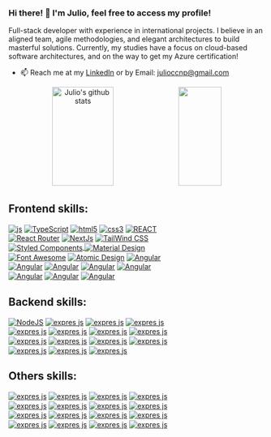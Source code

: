 ### Hi there! 👋 I'm Julio, feel free to access my profile!

Full-stack developer with experience in international projects. I believe in an aligned team, agile methodologies, and elegant architectures to build masterful solutions.
Currently, my studies have a focus on cloud-based software architectures, and on the way to get my Azure certification!

- 📫 Reach me at my [LinkedIn](https://www.linkedin.com/in/juliocnp/) or by Email: julioccnp@gmail.com

<div align="center">
  <img width="49%" height="195px" src="https://github-readme-stats-sigma-five.vercel.app/api?username=juliocnp&show_icons=true&count_private=true&hide_border=true&title_color=af13e0&icon_color=af13e0&text_color=c9d1d9&bg_color=0d1117" alt="Julio's github stats" /> 
  <img width="41%" height="195px" src="https://github-readme-stats-sigma-five.vercel.app/api/top-langs/?username=juliocnp&layout=compact&hide_border=true&title_color=af13e0&text_color=af13e0&bg_color=0d1117" />
</div>

## Frontend skills:
<div style="display: inline-block; width: 350px;">
  <a href="https://developer.mozilla.org/en-US/docs/Web/JavaScript"><img align="center" alt="js" src="https://img.shields.io/badge/JavaScript-F7DF1E?style=for-the-badge&logo=javascript&logoColor=black" /></a>
  <a href="https://www.typescriptlang.org/"><img align="center" alt="TypeScript" src="https://img.shields.io/badge/TypeScript-007ACC?style=for-the-badge&logo=typescript&logoColor=white" /></a>
  <a href="https://developer.mozilla.org/en-US/docs/Web/Guide/HTML/HTML5"><img align="center" alt="html5" src="https://img.shields.io/badge/HTML5-E34F26?style=for-the-badge&logo=html5&logoColor=white" /></a>
  <a href="https://developer.mozilla.org/en-US/docs/Web/CSS"><img align="center" alt="css3" src="https://img.shields.io/badge/CSS3-1572B6?style=for-the-badge&logo=css3&logoColor=white" /></a>
  <a href="https://reactjs.org/"><img align="center" alt="REACT" src="https://img.shields.io/badge/React-20232A?style=for-the-badge&logo=react&logoColor=61DAFB" /></a>
 <a href="https://reactrouter.com/en/main"><img align="center" alt="React Router" src="https://img.shields.io/badge/React_Router-CA4245?style=for-the-badge&logo=react-router&logoColor=white"></a>
  <a href="https://nextjs.org/"><img align="center" alt="NextJs" src="https://img.shields.io/badge/next.js-000000?style=for-the-badge&logo=nextdotjs&logoColor=white"/></a>
  <a href="https://tailwindcss.com/"><img align="center" alt="TailWind CSS" src="https://img.shields.io/badge/Tailwind_CSS-38B2AC?style=for-the-badge&logo=tailwind-css&logoColor=white"/>
 <a href="https://styled-components.com/"><img align="center" alt="Styled Components" src="https://img.shields.io/badge/styled--components-DB7093?style=for-the-badge&logo=styled-components&logoColor=white"/>
  <a href="https://m3.material.io/"><img align="center" alt="Material Design" src="https://img.shields.io/badge/material%20design-757575?style=for-the-badge&logo=material%20design&logoColor=white"/></a>
  <a href="https://fontawesome.com/"><img align="center" alt="Font Awesome" src="https://img.shields.io/badge/Font_Awesome-339AF0?style=for-the-badge&logo=fontawesome&logoColor=white"/></a>
  <a href="https://ant.design/"><img align="center" alt="Atomic Design" src="https://img.shields.io/badge/Atomic%20Design-1890FF?style=for-the-badge&logo=atom&logoColor=white"/></a>
  <a href="https://ant.design/"><img align="center" alt="Angular" src="https://img.shields.io/badge/Angular-1890FF?style=for-the-badge&logo=angular&logoColor=white"/></a>
  <a href="https://ant.design/"><img align="center" alt="Angular" src="https://img.shields.io/badge/Angular-1890FF?style=for-the-badge&logo=axios&logoColor=white"/></a>
  <a href="https://ant.design/"><img align="center" alt="Angular" src="https://img.shields.io/badge/Angular-1890FF?style=for-the-badge&logo=expo&logoColor=white"/></a>
  <a href="https://ant.design/"><img align="center" alt="Angular" src="https://img.shields.io/badge/Angular-1890FF?style=for-the-badge&logo=npm&logoColor=white"/></a>
  <a href="https://ant.design/"><img align="center" alt="Angular" src="https://img.shields.io/badge/Angular-1890FF?style=for-the-badge&logo=jest&logoColor=white"/></a>
  <a href="https://ant.design/"><img align="center" alt="Angular" src="https://img.shields.io/badge/Angular-1890FF?style=for-the-badge&logo=lodash&logoColor=white"/></a>
  <a href="https://ant.design/"><img align="center" alt="Angular" src="https://img.shields.io/badge/Angular-1890FF?style=for-the-badge&logo=sass&logoColor=white"/></a>
  <a href="https://ant.design/"><img align="center" alt="Angular" src="https://img.shields.io/badge/Angular-1890FF?style=for-the-badge&logo=socketdotio&logoColor=white"/></a>

  ## Backend skills:
  <a href="https://nodejs.org/en/"><img align="center" alt="NodeJS" src="https://img.shields.io/badge/Node.js-43853D?style=for-the-badge&logo=node.js&logoColor=white" /></a>
  <a href="https://expressjs.com/pt-br/"><img align="center" alt="expres js" src="https://img.shields.io/badge/Express.js-000000?style=for-the-badge&logo=express&logoColor=white"/></a>
  <a href="https://nestjs.com/pt-br/"><img align="center" alt="expres js" src="https://img.shields.io/badge/Nest.js-000000?style=for-the-badge&logo=nestjs&logoColor=white"/></a>
  <a href="https://nestjs.com/pt-br/"><img align="center" alt="expres js" src="https://img.shields.io/badge/Nest.js-000000?style=for-the-badge&logo=microsoftazure&logoColor=white"/></a>
  <a href="https://nestjs.com/pt-br/"><img align="center" alt="expres js" src="https://img.shields.io/badge/Nest.js-000000?style=for-the-badge&logo=microsoftsqlserver&logoColor=white"/></a>
  <a href="https://nestjs.com/pt-br/"><img align="center" alt="expres js" src="https://img.shields.io/badge/Nest.js-000000?style=for-the-badge&logo=redis&logoColor=white"/></a>
  <a href="https://nestjs.com/pt-br/"><img align="center" alt="expres js" src="https://img.shields.io/badge/Nest.js-000000?style=for-the-badge&logo=csharp&logoColor=white"/></a>
  <a href="https://nestjs.com/pt-br/"><img align="center" alt="expres js" src="https://img.shields.io/badge/Nest.js-000000?style=for-the-badge&logo=dotnet&logoColor=white"/></a>
  <a href="https://nestjs.com/pt-br/"><img align="center" alt="expres js" src="https://img.shields.io/badge/Nest.js-000000?style=for-the-badge&logo=microsoftsqlserver&logoColor=white"/></a>
  <a href="https://nestjs.com/pt-br/"><img align="center" alt="expres js" src="https://img.shields.io/badge/Nest.js-000000?style=for-the-badge&logo=docker&logoColor=white"/></a>
  <a href="https://nestjs.com/pt-br/"><img align="center" alt="expres js" src="https://img.shields.io/badge/Nest.js-000000?style=for-the-badge&logo=graphql&logoColor=white"/></a>
  <a href="https://nestjs.com/pt-br/"><img align="center" alt="expres js" src="https://img.shields.io/badge/Nest.js-000000?style=for-the-badge&logo=mongodb&logoColor=white"/></a>
  <a href="https://nestjs.com/pt-br/"><img align="center" alt="expres js" src="https://img.shields.io/badge/Nest.js-000000?style=for-the-badge&logo=mongoose&logoColor=white"/></a>
  <a href="https://nestjs.com/pt-br/"><img align="center" alt="expres js" src="https://img.shields.io/badge/Nest.js-000000?style=for-the-badge&logo=nuget&logoColor=white"/></a>
  <a href="https://nestjs.com/pt-br/"><img align="center" alt="expres js" src="https://img.shields.io/badge/Nest.js-000000?style=for-the-badge&logo=postgresql&logoColor=white"/></a>
  
  ## Others skills:
  <a href="https://nestjs.com/pt-br/"><img align="center" alt="expres js" src="https://img.shields.io/badge/Nest.js-000000?style=for-the-badge&logo=blender&logoColor=white"/></a>
  <a href="https://nestjs.com/pt-br/"><img align="center" alt="expres js" src="https://img.shields.io/badge/Nest.js-000000?style=for-the-badge&logo=dungeonsanddragons&logoColor=white"/></a>
  <a href="https://nestjs.com/pt-br/"><img align="center" alt="expres js" src="https://img.shields.io/badge/Nest.js-000000?style=for-the-badge&logo=fifa&logoColor=white"/></a>
  <a href="https://nestjs.com/pt-br/"><img align="center" alt="expres js" src="https://img.shields.io/badge/Nest.js-000000?style=for-the-badge&logo=git&logoColor=white"/></a>
  <a href="https://nestjs.com/pt-br/"><img align="center" alt="expres js" src="https://img.shields.io/badge/Nest.js-000000?style=for-the-badge&logo=githubactions&logoColor=white"/></a>
  <a href="https://nestjs.com/pt-br/"><img align="center" alt="expres js" src="https://img.shields.io/badge/Nest.js-000000?style=for-the-badge&logo=helpdesk&logoColor=white"/></a>
  <a href="https://nestjs.com/pt-br/"><img align="center" alt="expres js" src="https://img.shields.io/badge/Nest.js-000000?style=for-the-badge&logo=heroku&logoColor=white"/></a>
  <a href="https://nestjs.com/pt-br/"><img align="center" alt="expres js" src="https://img.shields.io/badge/Nest.js-000000?style=for-the-badge&logo=githubactions&logoColor=white"/></a>
  <a href="https://nestjs.com/pt-br/"><img align="center" alt="expres js" src="https://img.shields.io/badge/Nest.js-000000?style=for-the-badge&logo=microsoftteams&logoColor=white"/></a>
  <a href="https://nestjs.com/pt-br/"><img align="center" alt="expres js" src="https://img.shields.io/badge/Nest.js-000000?style=for-the-badge&logo=nba&logoColor=white"/></a>
  <a href="https://nestjs.com/pt-br/"><img align="center" alt="expres js" src="https://img.shields.io/badge/Nest.js-000000?style=for-the-badge&logo=notion&logoColor=white"/></a>
  <a href="https://nestjs.com/pt-br/"><img align="center" alt="expres js" src="https://img.shields.io/badge/Nest.js-000000?style=for-the-badge&logo=pubg&logoColor=white"/></a>
  <a href="https://nestjs.com/pt-br/"><img align="center" alt="expres js" src="https://img.shields.io/badge/Nest.js-000000?style=for-the-badge&logo=riotgames&logoColor=white"/></a>
  <a href="https://nestjs.com/pt-br/"><img align="center" alt="expres js" src="https://img.shields.io/badge/Nest.js-000000?style=for-the-badge&logo=pubg&logoColor=white"/></a>
  <a href="https://nestjs.com/pt-br/"><img align="center" alt="expres js" src="https://img.shields.io/badge/Nest.js-000000?style=for-the-badge&logo=sonar&logoColor=white"/></a>
  <a href="https://nestjs.com/pt-br/"><img align="center" alt="expres js" src="https://img.shields.io/badge/Nest.js-000000?style=for-the-badge&logo=twitch&logoColor=white"/></a>
</div>
